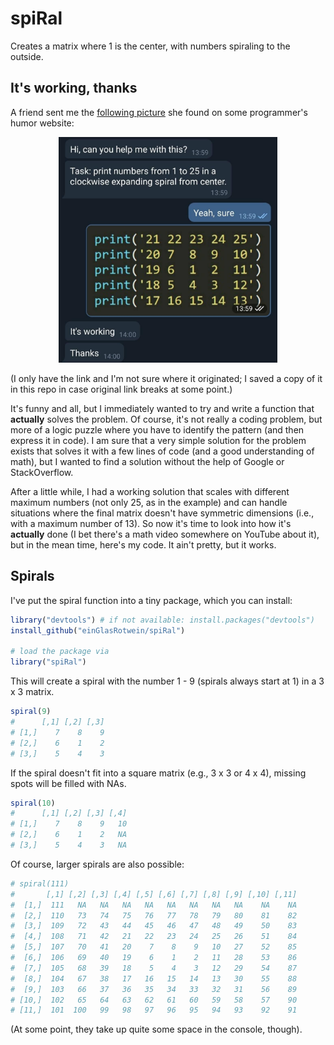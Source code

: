 
# spiRal

Creates a matrix where 1 is the center, with numbers spiraling to the outside.

## It's working, thanks

A friend sent me the [following picture](https://aprogrammerlife.com/images/pictuers/yes_its_working.jpg) she found on some programmer's humor website:

<p align="center">
  <img src="https://github.com/einGlasRotwein/spiRal/blob/main/yes_its_working.jpg?raw=true" width="350">
</p>

(I only have the link and I'm not sure where it originated; I saved a copy of it in this repo in case original link breaks at some point.)

It's funny and all, but I immediately wanted to try and write a function that **actually** solves the problem.
Of course, it's not really a coding problem, but more of a logic puzzle where you have to identify the pattern (and then express it in code).
I am sure that a very simple solution for the problem exists that solves it with a few lines of code (and a good understanding of math), but I wanted to find a solution without the help of Google or StackOverflow.

After a little while, I had a working solution that scales with different maximum numbers (not only 25, as in the example) and can handle situations where the final matrix doesn't have symmetric dimensions (i.e., with a maximum number of 13).
So now it's time to look into how it's **actually** done (I bet there's a math video somewhere on YouTube about it), but in the mean time, here's my code.
It ain't pretty, but it works.

## Spirals

I've put the spiral function into a tiny package, which you can install:

```R
library("devtools") # if not available: install.packages("devtools")
install_github("einGlasRotwein/spiRal")

# load the package via
library("spiRal")
```

This will create a spiral with the number 1 - 9 (spirals always start at 1) in 
a 3 x 3 matrix.

```R
spiral(9)
#      [,1] [,2] [,3]
# [1,]    7    8    9
# [2,]    6    1    2
# [3,]    5    4    3
```

If the spiral doesn't fit into a square matrix (e.g., 3 x 3 or 4 x 4), missing 
spots will be filled with NAs.

```R
spiral(10)
#      [,1] [,2] [,3] [,4]
# [1,]    7    8    9   10
# [2,]    6    1    2   NA
# [3,]    5    4    3   NA
```

Of course, larger spirals are also possible:

```R
# spiral(111)
#       [,1] [,2] [,3] [,4] [,5] [,6] [,7] [,8] [,9] [,10] [,11]
#  [1,]  111   NA   NA   NA   NA   NA   NA   NA   NA    NA    NA
#  [2,]  110   73   74   75   76   77   78   79   80    81    82
#  [3,]  109   72   43   44   45   46   47   48   49    50    83
#  [4,]  108   71   42   21   22   23   24   25   26    51    84
#  [5,]  107   70   41   20    7    8    9   10   27    52    85
#  [6,]  106   69   40   19    6    1    2   11   28    53    86
#  [7,]  105   68   39   18    5    4    3   12   29    54    87
#  [8,]  104   67   38   17   16   15   14   13   30    55    88
#  [9,]  103   66   37   36   35   34   33   32   31    56    89
# [10,]  102   65   64   63   62   61   60   59   58    57    90
# [11,]  101  100   99   98   97   96   95   94   93    92    91
```

(At some point, they take up quite some space in the console, though).
